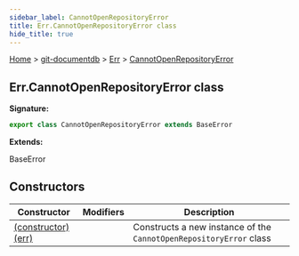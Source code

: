 ```yaml
---
sidebar_label: CannotOpenRepositoryError
title: Err.CannotOpenRepositoryError class
hide_title: true
---
```


[Home](./index.md) &gt; [git-documentdb](./git-documentdb.md) &gt; [Err](./git-documentdb.err.md) &gt; [CannotOpenRepositoryError](./git-documentdb.err.cannotopenrepositoryerror.md)

## Err.CannotOpenRepositoryError class


<b>Signature:</b>

```typescript
export class CannotOpenRepositoryError extends BaseError 
```
<b>Extends:</b>

BaseError

## Constructors

|  Constructor | Modifiers | Description |
|  --- | --- | --- |
|  [(constructor)(err)](./git-documentdb.err.cannotopenrepositoryerror._constructor_.md) |  | Constructs a new instance of the <code>CannotOpenRepositoryError</code> class |

